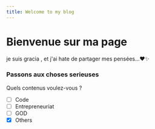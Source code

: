```yaml
---
title: Welcome to my blog
---
```


# Bienvenue sur ma page

je suis gracia , et j'ai hate de partager mes pensées...❤️✨

### Passons aux choses serieuses

Quels contenus voulez-vous ?

- [ ] Code
- [ ] Entrepreneuriat
- [ ] GOD
- [X] Others

